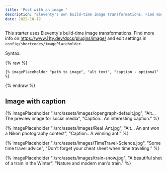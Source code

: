 ```yaml
---
title: 'Post with an image '
description: "Eleventy's own build-time image transformations. Find more info on11ty.dev/docs/plugins/image/ and edit settings in config-folder."
date: 2022-10-12
---
```


This starter uses Eleventy's build-time image transformations. Find more info on https://www.11ty.dev/docs/plugins/image/ and edit settings in `config/shortcodes/imagePlaceholder`.

Syntax:

{% raw %}

```
{% imagePlaceholder "path to image", "alt text", "caption - optional" %}
```

{% endraw %}

## Image with caption

{% imagePlaceholder "./src/assets/images/opengraph-default.jpg", "Alt... The preview image for social media", "Caption.. An interesting caption." %}


{% imagePlaceholder "./src/assets/images/Real_Ant.jpg", "Alt... An ant won a Nikon photography contest", "Caption.. A winning ant." %}

{% imagePlaceholder "./src/assets/images/TimeTravel-Science.jpg", "Some time travel advice", "Don't forget your cheat sheet when time traveling." %}


{% imagePlaceholder "./src/assets/images/train-snow.jpg", "A beautiful shot of a train in the Winter", "Nature and modern man's train." %}
